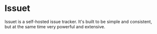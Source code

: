 # Issuet
Issuet is a self-hosted issue tracker. It's built to be simple and consistent, but at the same time very powerful and extensive.

